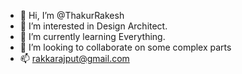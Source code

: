 - 👋 Hi, I’m @ThakurRakesh
- 👀 I’m interested in Design Architect.
- 🌱 I’m currently learning Everything.
- 💞️ I’m looking to collaborate on some complex parts 
- 📫 rakkarajput@gmail.com

<!---
ThakurRakesh/ThakurRakesh is a ✨ special ✨ repository because its `README.md` (this file) appears on your GitHub profile.
You can click the Preview link to take a look at your changes.
--->
